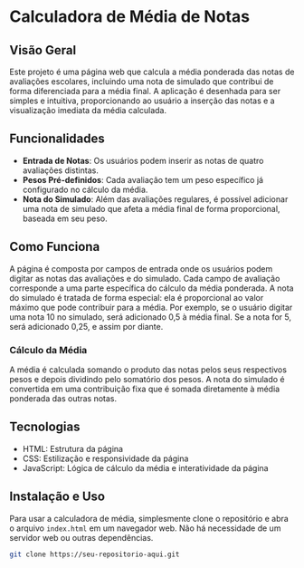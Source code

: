 # Calculadora de Média de Notas

## Visão Geral
Este projeto é uma página web que calcula a média ponderada das notas de avaliações escolares, incluindo uma nota de simulado que contribui de forma diferenciada para a média final. A aplicação é desenhada para ser simples e intuitiva, proporcionando ao usuário a inserção das notas e a visualização imediata da média calculada.

## Funcionalidades
- **Entrada de Notas**: Os usuários podem inserir as notas de quatro avaliações distintas.
- **Pesos Pré-definidos**: Cada avaliação tem um peso específico já configurado no cálculo da média.
- **Nota do Simulado**: Além das avaliações regulares, é possível adicionar uma nota de simulado que afeta a média final de forma proporcional, baseada em seu peso.

## Como Funciona
A página é composta por campos de entrada onde os usuários podem digitar as notas das avaliações e do simulado. Cada campo de avaliação corresponde a uma parte específica do cálculo da média ponderada. A nota do simulado é tratada de forma especial: ela é proporcional ao valor máximo que pode contribuir para a média. Por exemplo, se o usuário digitar uma nota 10 no simulado, será adicionado 0,5 à média final. Se a nota for 5, será adicionado 0,25, e assim por diante.

### Cálculo da Média
A média é calculada somando o produto das notas pelos seus respectivos pesos e depois dividindo pelo somatório dos pesos. A nota do simulado é convertida em uma contribuição fixa que é somada diretamente à média ponderada das outras notas.

## Tecnologias
- HTML: Estrutura da página
- CSS: Estilização e responsividade da página
- JavaScript: Lógica de cálculo da média e interatividade da página

## Instalação e Uso
Para usar a calculadora de média, simplesmente clone o repositório e abra o arquivo `index.html` em um navegador web. Não há necessidade de um servidor web ou outras dependências.

```bash
git clone https://seu-repositorio-aqui.git

